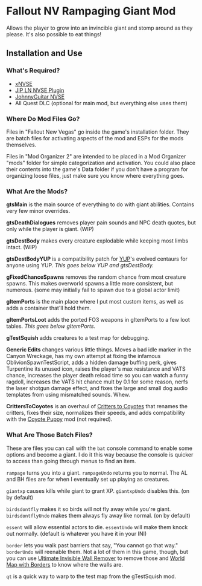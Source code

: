 # Fallout NV Rampaging Giant Mod

Allows the player to grow into an invincible giant and stomp around as they please. It's also possible to eat things!

## Installation and Use

### What's Required?

- [xNVSE](https://github.com/xNVSE/NVSE/releases)   
- [JIP LN NVSE Plugin](https://www.nexusmods.com/newvegas/mods/58277)   
- [JohnnyGuitar NVSE](https://www.nexusmods.com/newvegas/mods/66927)  
- All Quest DLC (optional for main mod, but everything else uses them)

### Where Do Mod Files Go?

Files in "Fallout New Vegas" go inside the game's installation folder. They are batch files for activating aspects of the mod and ESPs for the mods themselves.

Files in "Mod Organizer 2" are intended to be placed in a Mod Organizer "mods" folder for simple categorization and activation. You could also place their contents into the game's Data folder if you don't have a program for organizing loose files, just make sure you know where everything goes.

### What Are the Mods?

**gtsMain** is the main source of everything to do with giant abilities. Contains very few minor overrides.

**gtsDeathDialogues** removes player pain sounds and NPC death quotes, but only while the player is giant. (WIP)

**gtsDestBody** makes every creature explodable while keeping most limbs intact. (WIP)

**gtsDestBodyYUP** is a compatibility patch for [YUP](https://www.nexusmods.com/newvegas/mods/51664)'s evolved centaurs for anyone using YUP. *This goes below YUP and gtsDestBody.*

**gFixedChanceSpawns** removes the random chance from most creature spawns. This makes overworld spawns a little more consistent, but numerous. (some may initially fail to spawn due to a global actor limit)

**gItemPorts** is the main place where I put most custom items, as well as adds a container that'll hold them.

**gItemPortsLoot** adds the ported FO3 weapons in gItemPorts to a few loot tables. *This goes below gItemPorts.*

**gTestSquish** adds creatures to a test map for debugging.

**Generic Edits** changes various little things. Moves a bad idle marker in the Canyon Wreckage, has my own attempt at fixing the infamous OblivionSpawnTestScript, adds a hidden damage buffing perk, gives Turpentine its unused icon, raises the player's max resistance and VATS chance, increases the player death reload time so you can watch a funny ragdoll, increases the VATS hit chance mult by 0.1 for some reason, nerfs the laser shotgun damage effect, and fixes the large and small dog audio templates from using mismatched sounds. Whew.

**CrittersToCoyotes** is an overhaul of [Critters to Coyotes](https://www.nexusmods.com/newvegas/mods/38281) that renames the critters, fixes their size, normalizes their speeds, and adds compatibility with the [Coyote Puppy](https://www.nexusmods.com/newvegas/mods/34972) mod (not required).

### What Are Those Batch Files?

These are files you can call with the ``bat`` console command to enable some options and become a giant. I do it this way because the console is quicker to access than going through menus to find an item.

``rampage`` turns you into a giant. ``rampageUndo`` returns you to normal. The AL and BH files are for when I eventually set up playing as creatures.

``giantxp`` causes kills while giant to grant XP. ``giantxpUndo`` disables this. (on by default)

``birdsdontfly`` makes it so birds will not fly away while you're giant. ``birdsdontflyUndo`` makes them always fly away like normal. (on by default)

``essent`` will allow essential actors to die. ``essentUndo`` will make them knock out normally. (default is whatever you have it in your INI)

``border`` lets you walk past barriers that say, "You cannot go that way." ``borderUndo`` will reenable them. Not a lot of them in this game, though, but you can use [Ultimate Invisible Wall Remover](https://www.nexusmods.com/newvegas/mods/76546) to remove those and [World Map with Borders](https://www.nexusmods.com/newvegas/mods/65584) to know where the walls are.

``qt`` is a quick way to warp to the test map from the gTestSquish mod.

